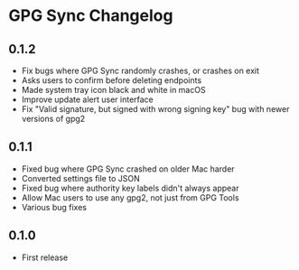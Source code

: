 # GPG Sync Changelog

## 0.1.2

* Fix bugs where GPG Sync randomly crashes, or crashes on exit
* Asks users to confirm before deleting endpoints
* Made system tray icon black and white in macOS
* Improve update alert user interface
* Fix "Valid signature, but signed with wrong signing key" bug with newer versions of gpg2

## 0.1.1

* Fixed bug where GPG Sync crashed on older Mac harder
* Converted settings file to JSON
* Fixed bug where authority key labels didn't always appear
* Allow Mac users to use any gpg2, not just from GPG Tools
* Various bug fixes

## 0.1.0

* First release
